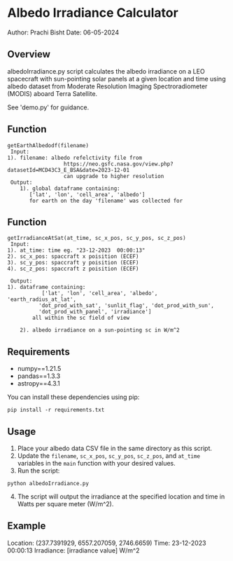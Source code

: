 # Albedo Irradiance Calculator

Author: Prachi Bisht
Date: 06-05-2024

## Overview
albedoIrradiance.py script calculates the albedo irradiance on a LEO spacecraft
with sun-pointing solar panels at a given location and time using albedo
dataset from Moderate Resolution Imaging Spectroradiometer (MODIS) aboard Terra Satellite. 

See 'demo.py' for guidance.


## Function
	getEarthAlbedodf(filename)
     Input:
	1). filename: albedo refelctivity file from 
                      https://neo.gsfc.nasa.gov/view.php?datasetId=MCD43C3_E_BSA&date=2023-12-01
                      can upgrade to higher resolution
     Output:
        1). global dataframe containing:
           ['lat', 'lon', 'cell_area', 'albedo']
           for earth on the day 'filename' was collected for

## Function

	getIrradianceAtSat(at_time, sc_x_pos, sc_y_pos, sc_z_pos)
     Input:
	1). at_time: time eg. "23-12-2023  00:00:13"
	2). sc_x_pos: spaccraft x poisition (ECEF)
	3). sc_y_pos: spaccraft y poisition (ECEF)
	4). sc_z_pos: spaccraft z poisition (ECEF)

     Output:
	1). dataframe containing:
               ['lat', 'lon', 'cell_area', 'albedo', 'earth_radius_at_lat',
              'dot_prod_with_sat', 'sunlit_flag', 'dot_prod_with_sun',
              'dot_prod_with_panel', 'irradiance']
            all within the sc field of view
        
        2). albedo irradiance on a sun-pointing sc in W/m^2

## Requirements

- numpy==1.21.5
- pandas==1.3.3
- astropy==4.3.1

You can install these dependencies using pip:

```terminal
pip install -r requirements.txt
```

## Usage

1. Place your albedo data CSV file in the same directory as this script.
2. Update the `filename`, `sc_x_pos`, `sc_y_pos`, `sc_z_pos`, and `at_time` variables in the `main` function with your desired values.
3. Run the script:

```terminal
python albedoIrradiance.py
```

4. The script will output the irradiance at the specified location and time in Watts per square meter (W/m^2).

## Example

Location: (237.7391929, 6557.207059, 2746.6659)
Time: 23-12-2023 00:00:13
Irradiance: [irradiance value] W/m^2

